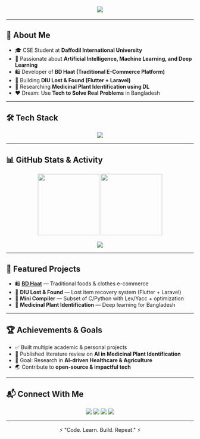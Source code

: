 <h1 align="center">
  <img src="https://readme-typing-svg.herokuapp.com?font=Fira+Code&size=28&duration=3000&pause=1000&color=FF5733&center=true&vCenter=true&width=550&lines=Hi+👋,+I'm+Taifur+Rahman;CSE+Student+@+DIU;AI+%7C+ML+%7C+Web+Developer;Always+Learning+New+Things+🚀" />
</h1>

---

## 🌟 About Me
- 🎓 CSE Student at **Daffodil International University**  
- 🤖 Passionate about **Artificial Intelligence, Machine Learning, and Deep Learning**  
- 🛍️ Developer of **BD Haat (Traditional E-Commerce Platform)**  
- 📱 Building **DIU Lost & Found (Flutter + Laravel)**  
- 🌿 Researching **Medicinal Plant Identification using DL**  
- ❤️ Dream: Use **Tech to Solve Real Problems** in Bangladesh  

---

## 🛠️ Tech Stack
<p align="center">
  <img src="https://skillicons.dev/icons?i=python,c,cpp,php,laravel,flutter,html,css,js,mysql,git,github,vscode,figma" />
</p>

---

## 📊 GitHub Stats & Activity
<p align="center">
  <img src="https://github-readme-stats.vercel.app/api?username=your-username&show_icons=true&theme=tokyonight" height="165" />
  <img src="https://github-readme-streak-stats.herokuapp.com?user=your-username&theme=tokyonight" height="165" />
</p>

<p align="center">
  <img src="https://github-readme-activity-graph.vercel.app/graph?username=your-username&theme=react-dark" />
</p>

---

## 📂 Featured Projects
- 🛍️ [**BD Haat**](https://github.com/mr-taifur/bd-haat) — Traditional foods & clothes e-commerce  
- 📱 **DIU Lost & Found** — Lost item recovery system (Flutter + Laravel)  
- 🤖 **Mini Compiler** — Subset of C/Python with Lex/Yacc + optimization  
- 🌿 **Medicinal Plant Identification** — Deep learning for Bangladesh  

---

## 🏆 Achievements & Goals
- ✅ Built multiple academic & personal projects  
- 📖 Published literature review on **AI in Medicinal Plant Identification**  
- 🎯 Goal: Research in **AI-driven Healthcare & Agriculture**  
- 🌏 Contribute to **open-source & impactful tech**  

---

## 📬 Connect With Me
<p align="center">
  <a href="https://linkedin.com/in/[your-linkedin](https://www.linkedin.com/in/taifur-rahman-840b492b0/)"><img src="https://img.shields.io/badge/-LinkedIn-blue?style=for-the-badge&logo=linkedin"></a>
  <a href="mailto:your.rahman15-5750@diu.edu.bd"><img src="https://img.shields.io/badge/-Gmail-red?style=for-the-badge&logo=gmail"></a>
  <a href="https://github.com/mr-taifur"><img src="https://img.shields.io/badge/-GitHub-black?style=for-the-badge&logo=github"></a>
  <a href="https://your-portfolio.com"><img src="https://img.shields.io/badge/-Portfolio-green?style=for-the-badge&logo=google-chrome"></a>
</p>

---

<p align="center">⚡ "Code. Learn. Build. Repeat." ⚡</p>
